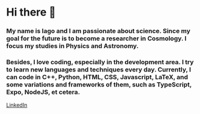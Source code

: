 # Hi there 👋

### My name is Iago and I am passionate about science. Since my goal for the future is to become a researcher in Cosmology. I focus my studies in Physics and Astronomy.

### Besides, I love coding, especially in the development area. I try to learn new languages and techniques every day. Currently, I can code in C++, Python, HTML, CSS, Javascript, LaTeX, and some variations and frameworks of them, such as TypeScript, Expo, NodeJS, et cetera.

[LinkedIn]()

<!--
**iago-mendes/iago-mendes** is a ✨ _special_ ✨ repository because its `README.md` (this file) appears on your GitHub profile.
Here are some ideas to get you started:

- 🔭 I’m currently working on ...
- 🌱 I’m currently learning ...
- 👯 I’m looking to collaborate on ...
- 🤔 I’m looking for help with ...
- 💬 Ask me about ...
- 📫 How to reach me: ...
- 😄 Pronouns: ...
- ⚡ Fun fact: ...
-->
